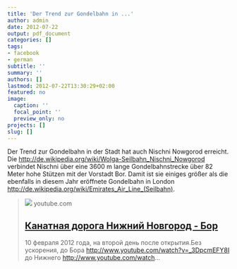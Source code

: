 ```yaml
---
title: 'Der Trend zur Gondelbahn in ...'
author: admin
date: 2012-07-22
output: pdf_document
categories: []
tags:
- facebook
- german
subtitle: ''
summary: ''
authors: []
lastmod: 2012-07-22T13:30:29+02:00
featured: no
image:
  caption: ''
  focal_point: ''
  preview_only: no
projects: []
slug: []
---
```

Der Trend zur Gondelbahn in der Stadt hat auch Nischni Nowgorod erreicht. Die http://de.wikipedia.org/wiki/Wolga-Seilbahn_Nischni_Nowgorod verbindet Nischni über eine 3600 m lange Gondelbahnstrecke über 82 Meter hohe Stützen mit der Vorstadt Bor. Damit ist sie einiges größer als die ebenfalls in diesem Jahr eröffnete Gondelbahn in London http://de.wikipedia.org/wiki/Emirates_Air_Line_(Seilbahn).
> [![](https://i.ytimg.com/vi/TzRKHwwodUE/maxresdefault.jpg)](http://www.youtube.com/watch?v=TzRKHwwodUE)
> youtube.com
> ## [Канатная дорога Нижний Новгород - Бор](http://www.youtube.com/watch?v=TzRKHwwodUE)
>
>10 февраля 2012 года, на второй день после открытия.Без ускорения, до Бора http://www.youtube.com/watch?v=_3DpcmEFY8I до Нижнего http://www.youtube.com/watch...

